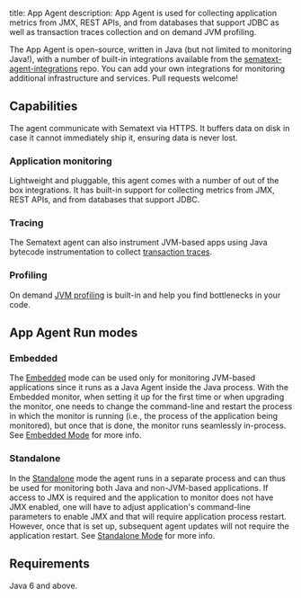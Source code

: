 title: App Agent
description: App Agent is used for collecting application metrics from JMX, REST APIs, and from databases that support JDBC as well as transaction traces collection and on demand JVM profiling.

The App Agent is open-source, written in Java (but not limited to
monitoring Java!), with a number of built-in integrations available
from the
[sematext-agent-integrations](https://github.com/sematext/sematext-agent-integrations)
repo. You can add your own integrations for monitoring additional
infrastructure and services.  Pull requests welcome!

## Capabilities

The agent communicate with Sematext via HTTPS.  It buffers data on
disk in case it cannot immediately ship it, ensuring data is never
lost.

### Application monitoring

Lightweight and pluggable, this agent comes with a number of out of
the box integrations. It has built-in support for collecting metrics
from JMX, REST APIs, and from databases that support JDBC.

### Tracing

The Sematext agent can also instrument JVM-based apps using Java bytecode
instrumentation to collect [transaction traces](../tracing).

### Profiling

On demand [JVM profiling](on-demand-profiling) is built-in and help
you find bottlenecks in your code.

## App Agent Run modes

### Embedded

The [Embedded](spm-monitor-javaagent) mode can be used only for
monitoring JVM-based applications since it runs as a Java Agent
inside the Java process.  With the Embedded monitor, when setting it
up for the first time or when upgrading the monitor, one needs to
change the command-line and restart the process in which the monitor
is running (i.e., the process of the application being monitored), but
once that is done, the monitor runs seamlessly in-process. See [Embedded
Mode](spm-monitor-javaagent) for more info.

### Standalone

In the [Standalone](spm-monitor-standalone) mode the agent runs in a
separate process and can thus be used for monitoring both Java and
non-JVM-based applications. If access to JMX is required and the
application to monitor does not have JMX enabled, one will have to
adjust application's command-line parameters to enable JMX and that
will require application process restart.  However, once that is set
up, subsequent agent updates will not require the application
restart. See [Standalone Mode](spm-monitor-standalone) for
more info.

## Requirements

Java 6 and above.
